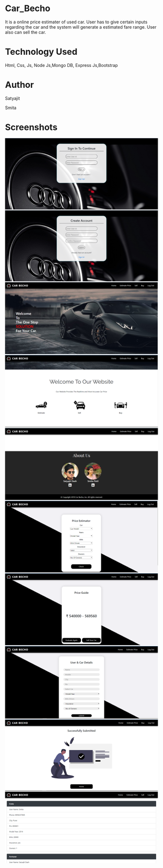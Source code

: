 # Car_Becho
It is a online price estimater of used car. User has to give certain inputs regarding the car and the system will generate a estimated fare range. User also can sell the car.
# Technology Used
Html, Css, Js, Node Js,Mongo DB, Express Js,Bootstrap

# Author
Satyajit

Smita

# Screenshots

![Log In Page](Screenshots/carbecho1.PNG)
![Sign Up Page](Screenshots/carbecho2.PNG)
![Home Page1](Screenshots/carbecho3.PNG)
![Home Page2](Screenshots/carbecho4.PNG)
![Home Page3](Screenshots/carbecho5.PNG)
![Price Estimator Page](Screenshots/carbecho6.PNG)
![Result Page](Screenshots/carbecho7.PNG)
![Sell Car Page](Screenshots/carbecho8.PNG)
![Submitted Successfully Page](Screenshots/carbecho9.PNG)
![Buy Car Page](Screenshots/carbecho10.PNG)


